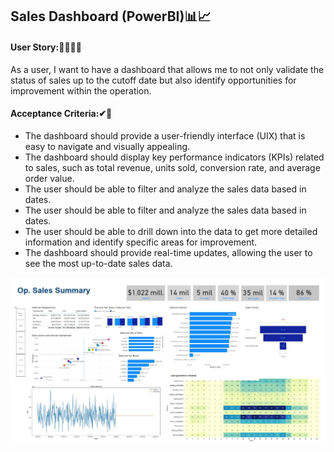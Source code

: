 <div>
  <h2 align = "left" id = "heading" font-weight =  bold>Sales Dashboard (PowerBI)📊📈</h2>
  <h4 align="Left" id="heading">User Story:🙋‍♀️🙋‍♂️</h4>
</div>
<div> <h8 align="Left" id="heading">As a user, I want to have a dashboard that allows me to not only validate the status of sales up to the cutoff date but also identify opportunities for improvement within the operation.
</h8> </div>

<div> 
  <h4 align="Left" id="heading" >Acceptance Criteria:✔🔨</h4></p>
</div>

<div><ul class="center-bullets">
  <li>The dashboard should provide a user-friendly interface (UIX) that is easy to navigate and visually appealing.</li>
  <li>The dashboard should display key performance indicators (KPIs) related to sales, such as total revenue, units sold, conversion rate, and average order value.</li>
  <li>The user should be able to filter and analyze the sales data based in dates.</li>
  <li>The user should be able to filter and analyze the sales data based in dates.</li>
  <li>The user should be able to drill down into the data to get more detailed information and identify specific areas for improvement.</li>
  <li>The dashboard should provide real-time updates, allowing the user to see the most up-to-date sales data.</li>
</ul></div>

<div class="image-container">
  <img src="https://github.com/JuanSJimenezO/Dashboards/blob/main/Sales_Report.JPG" alt="Image description">
</div>
